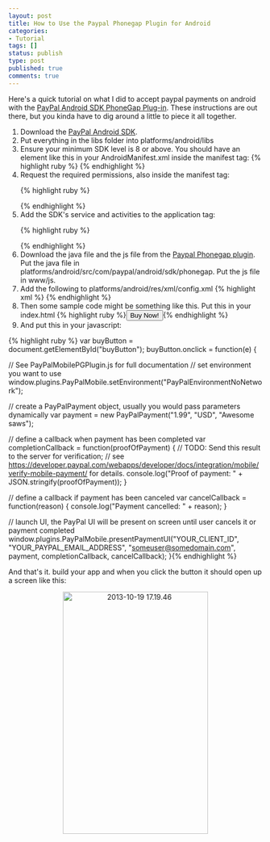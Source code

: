 ```yaml
---
layout: post
title: How to Use the Paypal Phonegap Plugin for Android
categories:
- Tutorial
tags: []
status: publish
type: post
published: true
comments: true
---
```


Here's a quick tutorial on what I did to accept paypal payments on android with the <a href="https://github.com/paypal/PayPal-Android-SDK-PhoneGap" target="_blank">PayPal Android SDK PhoneGap Plug-in</a>. These instructions are out there, but you kinda have to dig around a little to piece it all together.

<ol>
	<li>Download the <a href="https://github.com/paypal/PayPal-Android-SDK">PayPal Android SDK</a>.</li>
	<li>Put everything in the libs folder into platforms/android/libs</li>
	<li>
    Ensure your minimum SDK level is 8 or above. You should have an element like this in your AndroidManifest.xml inside the manifest tag:
    {% highlight ruby %}
    <uses-sdk android:minSdkVersion="8" android:targetSdkVersion="17" />
    {% endhighlight %}
  </li>
	<li>Request the required permissions, also inside the manifest tag:

{% highlight ruby %}
<!-- for card.io card scanning -->
<uses-permission android:name="android.permission.CAMERA" />
<uses-permission android:name="android.permission.VIBRATE" />

<!-- for most things, including card.io and paypal -->
<uses-permission android:name="android.permission.ACCESS_NETWORK_STATE" />
<uses-permission android:name="android.permission.ACCESS_WIFI_STATE" />
<uses-permission android:name="android.permission.INTERNET" />

<!-- Camera features -->
<uses-feature android:name="android.hardware.camera" android:required="false" />
<uses-feature android:name="android.hardware.camera.autofocus" android:required="false" />
<uses-feature android:name="android.hardware.camera.flash" android:required="false" />
{% endhighlight %}
</li>

<li>Add the SDK's service and activities to the application tag:

{% highlight ruby %}
<service android:name="com.paypal.android.sdk.payments.PayPalService" android:exported="false" />
<activity android:name="com.paypal.android.sdk.payments.PaymentActivity" />
<activity android:name="com.paypal.android.sdk.payments.LoginActivity" />
<activity android:name="com.paypal.android.sdk.payments.PaymentMethodActivity" />
<activity android:name="com.paypal.android.sdk.payments.PaymentConfirmActivity" />

<activity android:name="io.card.payment.CardIOActivity" android:configChanges="keyboardHidden|orientation" />
<activity android:name="io.card.payment.DataEntryActivity" />
{% endhighlight %}

</li>
<li>Download the java file and the js file from the <a href="https://github.com/paypal/PayPal-Android-SDK-PhoneGap">Paypal Phonegap plugin</a>. Put the java file in platforms/android/src/com/paypal/android/sdk/phonegap. Put the js file in www/js.
</li>
<li>
Add the following to platforms/android/res/xml/config.xml
{% highlight xml %}
<feature name="PayPalMobile">
  <param name="android-package" value="com.paypal.android.sdk.phonegap.PayPalMobilePGPlugin" />
</feature>
{% endhighlight %}
</li>
	
<li>Then some sample code might be something like this. Put this in your index.html
{% highlight ruby %}<button id="buyButton">Buy Now!</button>{% endhighlight %}</li>
	<li>And put this in your javascript:</li>
</ol>
{% highlight ruby %}
var buyButton = document.getElementById("buyButton");
buyButton.onclick = function(e) {

  // See PayPalMobilePGPlugin.js for full documentation
  // set environment you want to use
  window.plugins.PayPalMobile.setEnvironment("PayPalEnvironmentNoNetwork");

  // create a PayPalPayment object, usually you would pass parameters dynamically
  var payment = new PayPalPayment("1.99", "USD", "Awesome saws");

  // define a callback when payment has been completed
  var completionCallback = function(proofOfPayment) {
    // TODO: Send this result to the server for verification;
    // see https://developer.paypal.com/webapps/developer/docs/integration/mobile/verify-mobile-payment/ for details.
    console.log("Proof of payment: " + JSON.stringify(proofOfPayment));
  }

  // define a callback if payment has been canceled
  var cancelCallback = function(reason) {
    console.log("Payment cancelled: " + reason);
  }

  // launch UI, the PayPal UI will be present on screen until user cancels it or payment completed
  window.plugins.PayPalMobile.presentPaymentUI("YOUR_CLIENT_ID", "YOUR_PAYPAL_EMAIL_ADDRESS", "someuser@somedomain.com", payment, completionCallback, cancelCallback);
}{% endhighlight %}

And that's it. build your app and when you click the button it should open up a screen like this:
<p style="text-align: center;"><a href="http://www.adamwadeharris.com/assets/uploads/2013/10/2013-10-19-17.19.46.png"><img class="aligncenter  wp-image-403" alt="2013-10-19 17.19.46" src="{{site.url}}/assets/uploads/2013/10/2013-10-19-17.19.46.png" width="288" height="480" /></a></p>

